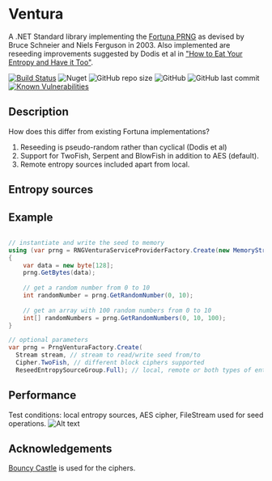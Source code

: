 # Ventura
A .NET Standard library implementing the [Fortuna PRNG](https://en.wikipedia.org/wiki/Fortuna_(PRNG)) as devised by Bruce Schneier and Niels Ferguson in 2003. Also implemented are reseeding improvements suggested by Dodis et al in ["How to Eat Your Entropy and Have it Too"](https://eprint.iacr.org/2014/167).

[![Build Status](https://travis-ci.com/nickpts/Ventura.svg?branch=master)](https://travis-ci.com/nickpts/Ventura)
![Nuget](https://img.shields.io/nuget/v/Ventura.svg)
![GitHub repo size](https://img.shields.io/github/repo-size/nickpts/Ventura.svg)
![GitHub](https://img.shields.io/github/license/nickpts/Ventura.svg)
![GitHub last commit](https://img.shields.io/github/last-commit/nickpts/Ventura.svg)
[![Known Vulnerabilities](https://snyk.io//test/github/nickpts/Ventura/badge.svg?targetFile=src/Ventura/Ventura.csproj)](https://snyk.io//test/github/nickpts/Ventura?targetFile=src/Ventura/Ventura.csproj)

## Description
How does this differ from existing Fortuna implementations?
  1. Reseeding is pseudo-random rather than cyclical (Dodis et al)
  2. Support for TwoFish, Serpent and BlowFish in addition to AES (default).
  3. Remote entropy sources included apart from local. 

## Entropy sources

## Example
```C#

// instantiate and write the seed to memory
using (var prng = RNGVenturaServiceProviderFactory.Create(new MemoryStream()))
{
    var data = new byte[128];
    prng.GetBytes(data); 
    
    // get a random number from 0 to 10
    int randomNumber = prng.GetRandomNumber(0, 10); 
    
    // get an array with 100 random numbers from 0 to 10
    int[] randomNumbers = prng.GetRandomNumbers(0, 10, 100); 
}

// optional parameters
var prng = PrngVenturaFactory.Create(
  Stream stream, // stream to read/write seed from/to
  Cipher.TwoFish, // different block ciphers supported
  ReseedEntropySourceGroup.Full); // local, remote or both types of entropy sources
```
## Performance
Test conditions: local entropy sources, AES cipher, FileStream used for seed operations.
![Alt text](https://live.staticflickr.com/65535/48153972572_2d5f6bbc26_o_d.jpg)

## Acknowledgements
[Bouncy Castle](https://www.bouncycastle.org/) is used for the ciphers.
